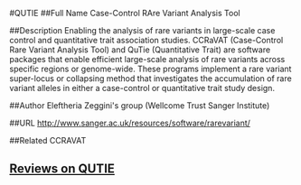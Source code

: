 #QUTIE
##Full Name
Case-Control RAre Variant Analysis Tool

##Description
Enabling the analysis of rare variants in large-scale case control and quantitative trait association studies. CCRaVAT (Case-Control Rare Variant Analysis Tool) and QuTie (Quantitative Trait) are software packages that enable efficient large-scale analysis of rare variants across specific regions or genome-wide. These programs implement a rare variant super-locus or collapsing method that investigates the accumulation of rare variant alleles in either a case-control or quantitative trait study design.

##Author
Eleftheria Zeggini's group (Wellcome Trust Sanger Institute)

##URL
http://www.sanger.ac.uk/resources/software/rarevariant/

##Related
CCRAVAT


## [Reviews on QUTIE](https://github.com/gaow/genetic-analysis-software/issues/443)